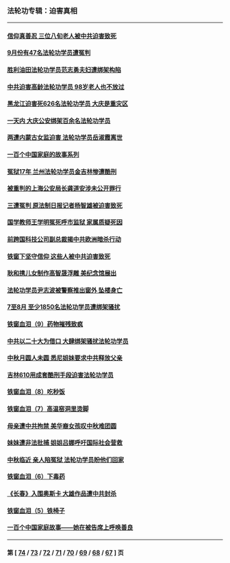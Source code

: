 ### 法轮功专辑：迫害真相
---
#### [信仰真善忍 三位八旬老人被中共迫害致死](../../pages/nf4379/n13838655.md?10070430) 
#### [9月份有47名法轮功学员遭冤判](../../pages/nf4379/n13839495.md?10070430) 
#### [胜利油田法轮功学员范志勇夫妇遭绑架构陷](../../pages/nf4379/n13838044.md?10070430) 
#### [中共迫害高龄法轮功学员 98岁老人也不放过](../../pages/nf4379/n13836765.md?10070430) 
#### [黑龙江迫害死626名法轮功学员 大庆是重灾区](../../pages/nf4379/n13836247.md?10070430) 
#### [一天内 大庆公安绑架百余名法轮功学员](../../pages/nf4379/n13835359.md?10070430) 
#### [两遭内蒙古女监迫害 法轮功学员岳淑霞离世](../../pages/nf4379/n13834576.md?10070430) 
#### [一百个中国家庭的故事系列](../../pages/nf4379/n13833308.md?10070430) 
#### [冤狱17年 兰州法轮功学员金吉林惨遭酷刑](../../pages/nf4379/n13832422.md?10070430) 
#### [被重判的上海公安局长龚道安涉未公开罪行](../../pages/nf4379/n13831922.md?10070430) 
#### [三遭冤判 原法制日报记者杨智雄被迫害致死](../../pages/nf4379/n13830419.md?10070430) 
#### [国学教师王学明冤死呼市监狱 家属质疑死因](../../pages/nf4379/n13831866.md?10070430) 
#### [前跨国科技公司副总裁揭中共欧洲暗杀行动](../../pages/nf4379/n13827561.md?10070430) 
#### [铁窗下坚守信仰 这些人被中共迫害致死](../../pages/nf4379/n13828898.md?10070430) 
#### [耿和携儿女制作高智晟浮雕 美纪念馆展出](../../pages/nf4379/n13829624.md?10070430) 
#### [法轮功学员尹志波被警察推出窗外 坠楼身亡](../../pages/nf4379/n13828273.md?10070430) 
#### [7至8月 至少1850名法轮功学员遭绑架骚扰](../../pages/nf4379/n13824925.md?10070430) 
#### [铁窗血泪（9）药物摧残致疯](../../pages/nf4379/n13819243.md?10070430) 
#### [中共以二十大为借口 大肆绑架骚扰法轮功学员](../../pages/nf4379/n13819570.md?10070430) 
#### [中秋月圆人未圆 悉尼姐妹要求中共释放父亲](../../pages/nf4379/n13819642.md?10070430) 
#### [吉林610用成套酷刑手段迫害法轮功学员](../../pages/nf4379/n13814775.md?10070430) 
#### [铁窗血泪（8）吃秒饭](../../pages/nf4379/n13813761.md?10070430) 
#### [铁窗血泪（7）高温窑洞里烫脚](../../pages/nf4379/n13816073.md?10070430) 
#### [母亲遭中共拘禁 美华裔女孩叹中秋难团圆](../../pages/nf4379/n13815894.md?10070430) 
#### [妹妹遭非法批捕 姐姐吕娜呼吁国际社会营救](../../pages/nf4379/n13814832.md?10070430) 
#### [中秋临近 亲人陷冤狱 法轮功学员盼他们回家](../../pages/nf4379/n13814674.md?10070430) 
#### [铁窗血泪（6）下毒药](../../pages/nf4379/n13793192.md?10070430) 
#### [《长春》入围奥斯卡 大雄作品遭中共封杀](../../pages/nf4379/n13813594.md?10070430) 
#### [铁窗血泪（5）铁椅子](../../pages/nf4379/n13805871.md?10070430) 
#### [一百个中国家庭故事——她在被告席上呼唤善良](../../pages/nf4379/n13805472.md?10070430) 

---
#### 第 [ [74](./74.md?10070430) / [73](./73.md?10070430) / [72](./72.md?10070430) / [71](./71.md?10070430) / [70](./70.md?10070430) / [69](./69.md?10070430) / [68](./68.md?10070430) / [67](./67.md?10070430) ] 页
